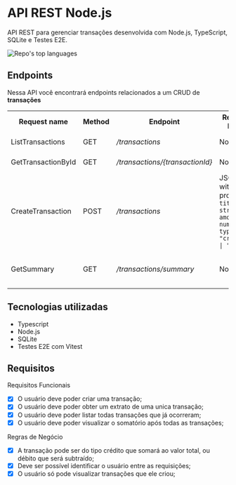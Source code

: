 # API REST Node.js

API REST para gerenciar transações desenvolvida com Node.js, TypeScript, SQLite e Testes E2E.

<p align="left">
  <img alt="Repo's top languages" src="https://img.shields.io/static/v1?label=Main%20technology&message=Node.js&style=for-the-badge&color=007D9C&labelColor=000000">
</p>

## Endpoints

Nessa API você encontrará endpoints relacionados a um CRUD de **transações**
 
<table>
  <tr>
    <th>Request name</th>
    <th>Method</th>
    <th>Endpoint</th>
    <th>Request body</th>
    <th>Returns</th>
  </tr>
  
  <tr>
    <td>ListTransactions</td>
    <td>GET</td>
    <td><i>/transactions</i></td>
    <td>No body</td>
    <td>All transactions</td>
  </tr>

  <tr>
    <td>GetTransactionById</td>
    <td>GET</td>
    <td><i>/transactions/{transactionId}</i></td>
    <td>No body</td>
    <td>A single transaction</td>
  </tr>

   <tr>
    <td>CreateTransaction</td>
    <td>POST</td>
    <td><i>/transactions</i></td>
    <td>JSON with the properties <br /> <code>title: string, amount: number, type: "credit" | "debit"</code></td>
    <td>The created transaction</td>
  </tr>

  <tr>
    <td>GetSummary</td>
    <td>GET</td>
    <td><i>/transactions/summary</i></td>
    <td>No body</td>
    <td>The balance of all transactions</td>
  </tr>
</table>

 ## Tecnologias utilizadas

- Typescript
- Node.js
- SQLite
- Testes E2E com Vitest


##  Requisitos

Requisitos Funcionais 
- [x] O usuário deve poder criar uma transação;
- [x] O usuário deve poder obter um extrato de uma unica transação;
- [x] O usuário deve poder listar todas transações que já ocorreram;
- [x] O usuário deve poder visualizar o somatório após todas as transações;

Regras de Negócio
- [x] A transação pode ser do tipo crédito que somará ao valor total, ou débito que será subtraído;
- [X] Deve ser possível identificar o usuário entre as requisições;
- [X] O usuário só pode visualizar transações que ele criou;

